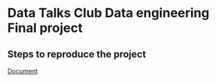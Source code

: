 # Data Talks Club Data engineering Final project

## Steps to reproduce the project 

[Document](https://1drv.ms/w/s!AvhfCKdVK5EShjKZevxj-olYml1F?e=5DPWra)
